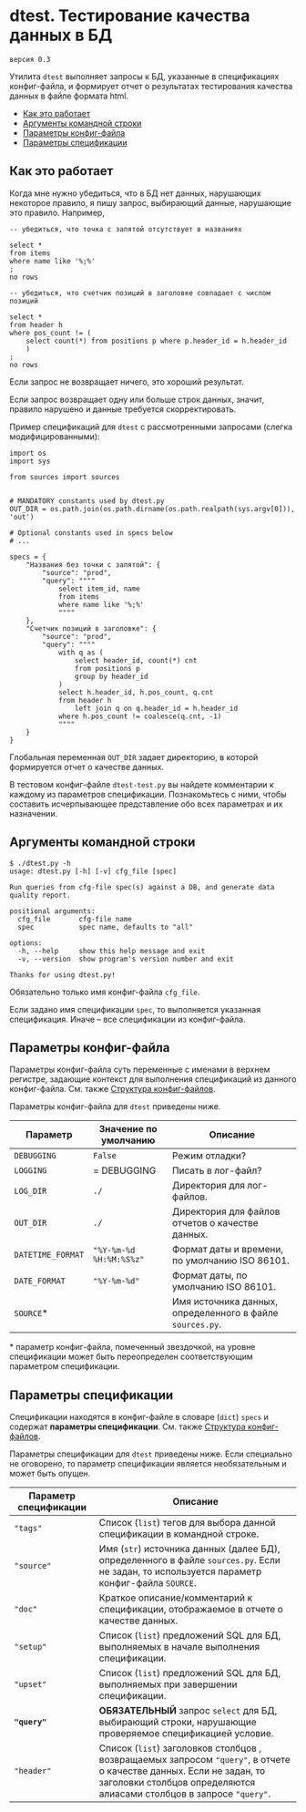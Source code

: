 # dtest. Тестирование качества данных в БД

	версия 0.3

Утилита `dtest` выполняет запросы к БД, указанные в спецификациях конфиг-файла, и формирует отчет о результатах тестирования качества данных в файле формата html.

* [Как это работает](#как-это-работает)
* [Аргументы командной строки](#аргументы-командной-строки)
* [Параметры конфиг-файла](#параметры-конфиг-файла)
* [Параметры спецификации](#параметры-спецификации)

## Как это работает

Когда мне нужно убедиться, что в БД нет данных, нарушающих некоторое правило, я пишу запрос, выбирающий данные, нарушающие это правило. Например,

```
-- убедиться, что точка с запятой отсутствует в названиях

select * 
from items 
where name like '%;%'
;
no rows

-- убедиться, что счетчик позиций в заголовке совпадает с числом позиций

select *
from header h
where pos_count != (
    select count(*) from positions p where p.header_id = h.header_id
    )
;
no rows
```

Если запрос не возвращает ничего, это хороший результат.

Если запрос возвращает одну или больше строк данных, значит, правило нарушено и данные требуется скорректировать.

Пример спецификаций для `dtest` с рассмотренными запросами (слегка модифицированными):

```
import os
import sys

from sources import sources


# MANDATORY constants used by dtest.py
OUT_DIR = os.path.join(os.path.dirname(os.path.realpath(sys.argv[0])), 'out')

# Optional constants used in specs below
# ...

specs = {
    "Названия без точки с запятой": {
        "source": "prod",
        "query": """"
            select item_id, name
            from items 
            where name like '%;%'
            """"
    },
    "Счетчик позиций в заголовке": {
        "source": "prod",
        "query": """"
            with q as (
                select header_id, count(*) cnt
                from positions p
                group by header_id
            )
            select h.header_id, h.pos_count, q.cnt
            from header h 
                left join q on q.header_id = h.header_id
            where h.pos_count != coalesce(q.cnt, -1)
            """"
    }
}
```

Глобальная переменная `OUT_DIR` задает директорию, в которой формируется отчет о качестве данных.

В тестовом конфиг-файле `dtest-test.py` вы найдете комментарии к каждому из параметров спецификации. Познакомьтесь с ними, чтобы составить исчерпывающее представление обо всех параметрах и их назначении.

## Аргументы командной строки

```
$ ./dtest.py -h
usage: dtest.py [-h] [-v] cfg_file [spec]

Run queries from cfg-file spec(s) against a DB, and generate data quality report.

positional arguments:
  cfg_file       cfg-file name
  spec           spec name, defaults to "all"

options:
  -h, --help     show this help message and exit
  -v, --version  show program's version number and exit

Thanks for using dtest.py!
```

Обязательно только имя конфиг-файла `cfg_file`.

Если задано имя спецификации `spec`, то выполняется указанная спецификация. Иначе – все спецификации из конфиг-файла.

## Параметры конфиг-файла

Параметры конфиг-файла суть переменные с именами в верхнем регистре, задающие контекст для выполнения спецификаций из данного конфиг-файла. См. также [Структура конфиг-файлов](conf.ru.md).

Параметры конфиг-файла для `dtest` приведены ниже.

| Параметр          | Значение по умолчанию   | Описание                                                  |
| ----------------- | ----------------------- | --------------------------------------------------------- |
| `DEBUGGING`       | `False`                 | Режим отладки?                                            |
| `LOGGING`         | = DEBUGGING             | Писать в лог-файл?                                        |
| `LOG_DIR`         | `./`                    | Директория для лог-файлов.                                |
| `OUT_DIR`         | `./`                    | Директория для файлов отчетов о качестве данных.          |
| `DATETIME_FORMAT` | `"%Y-%m-%d %H:%M:%S%z"` | Формат даты и времени, по умолчанию ISO 86101.            |
| `DATE_FORMAT`     | `"%Y-%m-%d"`            | Формат даты, по умолчанию ISO 86101.                      |
| `SOURCE`*         |                         | Имя источника данных, определенного в файле `sources.py`. |
\* параметр конфиг-файла, помеченный звездочкой, на уровне спецификации может быть переопределен соответствующим параметром спецификации.

## Параметры спецификации

Спецификации находятся в конфиг-файле в словаре (`dict`) `specs` и содержат  **параметры спецификации**. См. также [Структура конфиг-файлов](conf.ru.md).

Параметры спецификации для `dtest` приведены ниже. Если специально не оговорено, то параметр спецификации является необязательным и может быть опущен.

| Параметр спецификации | Описание                                                                                                                                                                                    |
| --------------------- | ------------------------------------------------------------------------------------------------------------------------------------------------------------------------------------------- |
| `"tags"`              | Список (`list`) тегов для выбора данной спецификации в командной строке.                                                                                                                    |
| `"source"`            | Имя (`str`) источника данных (далее БД), определенного в файле `sources.py`. Если не задан, то используется параметр конфиг-файла `SOURCE`.                                                 |
| `"doc"`               | Краткое описание/комментарий к спецификации, отображаемое в отчете о качестве данных.                                                                                                       |
| `"setup"`             | Список (`list`) предложений SQL для БД, выполняемых в начале выполнения спецификации.                                                                                                       |
| `"upset"`             | Список (`list`) предложений SQL для БД, выполняемых при завершении спецификации.                                                                                                            |
| **`"query"`**         | **ОБЯЗАТЕЛЬНЫЙ** запрос `select` для БД, выбирающий строки, нарушающие проверяемое спецификацией условие.                                                                                   |
| `"header"`            | Список (`list`) заголовков столбцов , возвращаемых запросом `"query"`, в отчете о качестве данных. Если не задан, то заголовки столбцов определяются алиасами столбцов в запросе `"query"`. |
